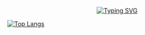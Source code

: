 <p align="Center">
  <a href="https://git.io/typing-svg"><img src="https://readme-typing-svg.herokuapp.com?font=Crimson+Text&size=37&pause=1000&color=883CFF&width=435&lines=Hi!%2C+I'm+Wilklert+Garrido.;Welcome+to+my+profile" alt="Typing SVG" /></a>
</p>

[![Top Langs](https://github-readme-stats.vercel.app/api/top-langs/?username=Hideprogramming&layout=compact&theme=radical)](https://github.com/anuraghazra/github-readme-stats)
